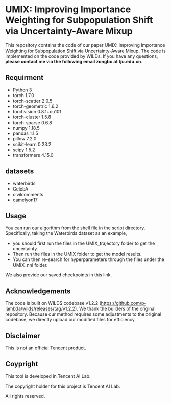 # UMIX: Improving Importance Weighting for Subpopulation Shift via Uncertainty-Aware Mixup

This repository contains the code of our paper UMIX: Improving Importance Weighting for Subpopulation Shift via Uncertainty-Aware Mixup. The code is implemented on the code provided by WILDs. 
If you have any questions, **please contact me via the following email zongbo at tju.edu.cn**.

## Requirment

* Python 3
* torch 1.7.0
* torch-scatter 2.0.5
* torch-geometric 1.6.2
* torchvision 0.8.1+cu101
* torch-cluster 1.5.8
* torch-sparse 0.6.8  
* numpy 1.18.5
* pandas 1.1.5
* pillow 7.2.0
* scikit-learn 0.23.2
* scipy 1.5.2  
* transformers 4.15.0

## datasets

* waterbirds
* CelebA
* civilcomments
* camelyon17

## Usage

You can run our algorithm from the shell file in the script directory. 
Specifically, taking the Waterbirds dataset as an example, 
* you should first run the files in the UMIX_trajectory folder to get the uncertainty. 
* Then run the files in the UMIX folder to get the model results.
* You can then re-search for hyperparameters through the files under the UMIX_nni folder.

We also provide our saved checkpoints in this link.

## Acknowledgements
The code is built on WILDS codebase v1.2.2 (https://github.com/p-lambda/wilds/releases/tag/v1.2.2). 
We thank the builders of the original repository.
Because our method requires some adjustments to the original codebase, we directly upload our modified files for efficiency.

## Disclaimer

This is not an official Tencent product.


## Coypright

This tool is developed in Tencent AI Lab.

The copyright holder for this project is Tencent AI Lab.

All rights reserved.